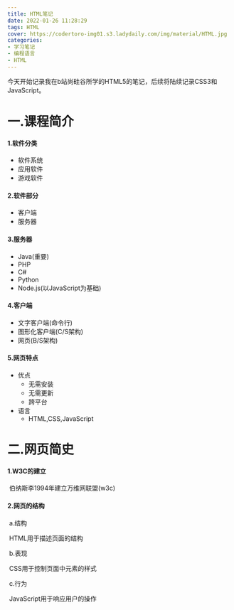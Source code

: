```yaml
---
title: HTML笔记
date: 2022-01-26 11:28:29
tags: HTML
cover: https://codertoro-img01.s3.ladydaily.com/img/material/HTML.jpg
categories: 
- 学习笔记
- 编程语言
- HTML
---
```


​		今天开始记录我在b站尚硅谷所学的HTML5的笔记，后续将陆续记录CSS3和JavaScript。

# 一.课程简介

#### 1.软件分类

- 软件系统
- 应用软件
- 游戏软件

<!--more-->

#### 2.软件部分

- 客户端
- 服务器

#### 3.服务器

- Java(重要)
- PHP
- C#
- Python
- Node.js(以JavaScript为基础)

#### 4.客户端

- 文字客户端(命令行)
- 图形化客户端(C/S架构)
- 网页(B/S架构)

#### 5.网页特点

- 优点
  - 无需安装
  - 无需更新
  - 跨平台
- 语言
  - HTML,CSS,JavaScript

# 二.网页简史

#### 1.W3C的建立

​	伯纳斯李1994年建立万维网联盟(w3c)

#### 2.网页的结构

​	 a.结构

​		HTML用于描述页面的结构

​	b.表现

​		CSS用于控制页面中元素的样式

​	c.行为

​		JavaScript用于响应用户的操作
